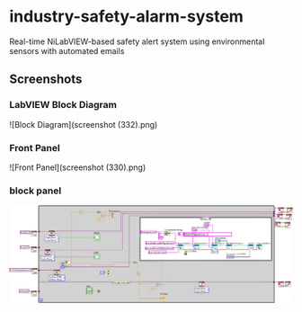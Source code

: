 # industry-safety-alarm-system
Real-time NiLabVIEW-based safety alert system using environmental sensors with automated emails
## Screenshots

### LabVIEW Block Diagram
![Block Diagram](screenshot (332).png)

### Front Panel
![Front Panel](screenshot (330).png)

### block panel
![block panel](isas1.jpg)
